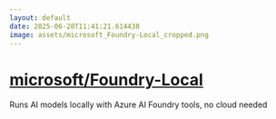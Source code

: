 ```yaml
---
layout: default
date: 2025-06-28T11:41:21.614438
image: assets/microsoft_Foundry-Local_cropped.png
---
```


# [microsoft/Foundry-Local](https://github.com/microsoft/Foundry-Local)

Runs AI models locally with Azure AI Foundry tools, no cloud needed
